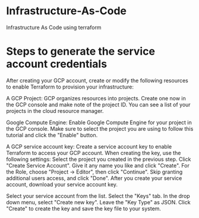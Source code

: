 # Infrastructure-As-Code
Infrastructure As Code using terraform

# Steps to generate the service account credentials

After creating your GCP account, create or modify the following resources to enable Terraform to provision your infrastructure:

A GCP Project: GCP organizes resources into projects. Create one now in the GCP console and make note of the project ID. You can see a list of your projects in the cloud resource manager.

Google Compute Engine: Enable Google Compute Engine for your project in the GCP console. Make sure to select the project you are using to follow this tutorial and click the "Enable" button.

A GCP service account key: Create a service account key to enable Terraform to access your GCP account. When creating the key, use the following settings:
Select the project you created in the previous step.
Click "Create Service Account".
Give it any name you like and click "Create".
For the Role, choose "Project -> Editor", then click "Continue".
Skip granting additional users access, and click "Done".
After you create your service account, download your service account key.

Select your service account from the list.
Select the "Keys" tab.
In the drop down menu, select "Create new key".
Leave the "Key Type" as JSON.
Click "Create" to create the key and save the key file to your system.
